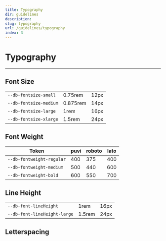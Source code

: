 ```yaml
---
title: Typography
dir: guidelines
description:
slug: typography
url: /guidelines/typography
index: 3
---
```


<script>
  import Fig from "$lib/components/Fig.svelte";
</script>

# Typography

---

<Fig src="/assets/banner/type.png" height="720"  />

## Font Size

|                        |          |      |
| ---------------------- | -------- | ---- |
| `--db-fontsize-small`  | 0.75rem  | 12px |
| `--db-fontsize-medium` | 0.875rem | 14px |
| `--db-fontsize-large`  | 1rem     | 16px |
| `--db-fontsize-xlarge` | 1.5rem   | 24px |

## Font Weight

| Token                     | puvi | roboto | lato |
| ------------------------- | ---- | ------ | ---- |
| `--db-fontweight-regular` | 400  | 375    | 400  |
| `--db-fontweight-medium`  | 500  | 440    | 600  |
| `--db-fontweight-bold`    | 600  | 550    | 700  |

## Line Height

|                              |        |      |
| ---------------------------- | ------ | ---- |
| `--db-font-lineHeight`       | 1rem   | 16px |
| `--db-font-lineHeight-large` | 1.5rem | 24px |

## Letterspacing
